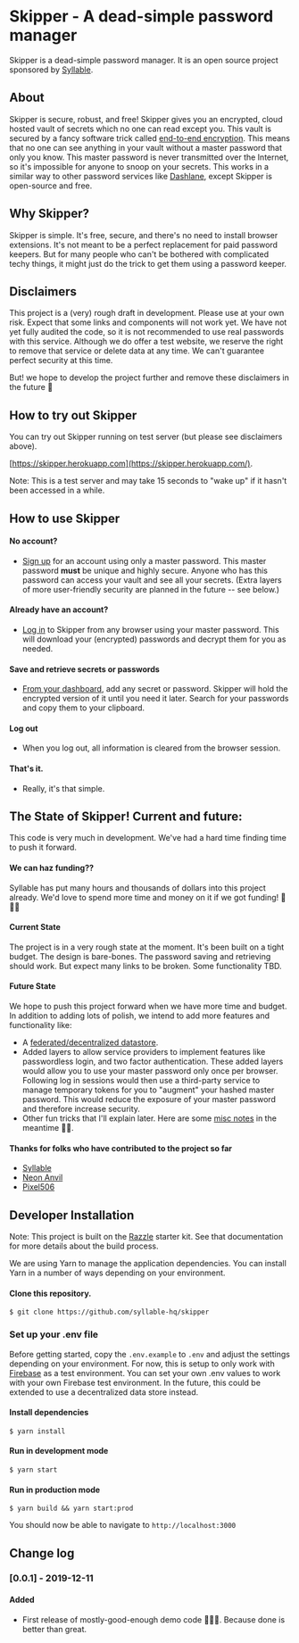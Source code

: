 # Skipper - A dead-simple password manager

Skipper is a dead-simple password manager. It is an open source project sponsored by [Syllable](https://www.syllablehq.com/).

## About
Skipper is secure, robust, and free! Skipper gives you an encrypted, cloud hosted vault of secrets which no one can read except you. This vault is secured by a fancy software trick called [end-to-end encryption](https://www.nytimes.com/2019/11/19/technology/end-to-end-encryption.html). This means that no one can see anything in your vault without a master password that only you know. This master password is never transmitted over the Internet, so it's impossible for anyone to snoop on your secrets. This works in a similar way to other password services like [Dashlane](https://blog.dashlane.com/what-if-dashlane-gets-hacked-master-password/), except Skipper is open-source and free.

## Why Skipper?
Skipper is simple. It's free, secure, and there's no need to install browser extensions. It's not meant to be a perfect replacement for paid password keepers. But for many people who can't be bothered with complicated techy things, it might just do the trick to get them using a password keeper.

## Disclaimers
This project is a (very) rough draft in development. Please use at your own risk. Expect that some links and components will not work yet. We have not yet fully audited the code, so it is not recommended to use real passwords with this service. Although we do offer a test website, we reserve the right to remove that service or delete data at any time. We can't guarantee perfect security at this time.

But! we hope to develop the project further and remove these disclaimers in the future 🥳

## How to try out Skipper
You can try out Skipper running on test server (but please see disclaimers above).

[https://skipper.herokuapp.com](https://skipper.herokuapp.com/).

Note: This is a test server and may take 15 seconds to "wake up" if it hasn't been accessed in a while.

## How to use Skipper

#### No account?
 - [Sign up](https://skipper.herokuapp.com/signup) for an account using only a master password. This master password **must** be unique and highly secure. Anyone who has this password can access your vault and see all your secrets. (Extra layers of more user-friendly security are planned in the future -- see below.)

#### Already have an account?
- [Log in](https://skipper.herokuapp.com/login) to Skipper from any browser using your master password. This will download your (encrypted) passwords and decrypt them for you as needed.

#### Save and retrieve secrets or passwords
- [From your dashboard](https://skipper.herokuapp.com/dashboard), add any secret or password. Skipper will hold the encrypted version of it until you need it later. Search for your passwords and copy them to your clipboard.

#### Log out
- When you log out, all information is cleared from the browser session.

#### That's it.
- Really, it's that simple.

## The State of Skipper! Current and future:
This code is very much in development. We've had a hard time finding time to push it forward.

#### We can haz funding??
Syllable has put many hours and thousands of dollars into this project already. We'd love to spend more time and money on it if we got funding! 🤑🤑🤑

#### Current State
The project is in a very rough state at the moment. It's been built on a tight budget. The design is bare-bones. The password saving and retrieving should work. But expect many links to be broken. Some functionality TBD.

#### Future State
We hope to push this project forward when we have more time and budget. In addition to adding lots of polish, we intend to add more features and functionality like:
 - A [federated/decentralized datastore](https://medium.com/@ppio/what-is-decentralized-storage-9c4b761942e2).
 - Added layers to allow service providers to implement features like passwordless login, and two factor authentication. These added layers would allow you to use your master password only once per browser. Following log in sessions would then use a third-party service to manage temporary tokens for you to "augment" your hashed master password. This would reduce the exposure of your master password and therefore increase security.
 - Other fun tricks that I'll explain later. Here are some [misc notes](https://docs.google.com/document/d/1s8tQuovGDU6Y6jD9woELI9lLZHFiN2QbKxzz26gZdbo/) in the meantime 🤷‍♂️.

#### Thanks for folks who have contributed to the project so far
 - [Syllable](https://www.syllablehq.com/)
 - [Neon Anvil](https://www.tenayafihe.com/)
 - [Pixel506](https://pixel506.com/)


## Developer Installation

Note: This project is built on the [Razzle](https://github.com/jaredpalmer/razzle) starter kit. See that documentation for more details about the build process.

We are using Yarn to manage the application dependencies. You can install Yarn in a number of ways depending on your environment.

#### Clone this repository.
```
$ git clone https://github.com/syllable-hq/skipper
```

### Set up your .env file

Before getting started, copy the `.env.example` to `.env` and adjust the settings depending on your environment. For now, this is setup to only work with [Firebase](https://firebase.google.com/) as a test environment. You can set your own .env values to work with your own Firebase test environment. In the future, this could be extended to use a decentralized data store instead.

#### Install dependencies
```
$ yarn install
```

#### Run in development mode
```
$ yarn start
```

#### Run in production mode
```
$ yarn build && yarn start:prod
```

You should now be able to navigate to `http://localhost:3000`

## Change log

### [0.0.1] - 2019-12-11

#### Added
- First release of mostly-good-enough demo code 🥳🥳🥳. Because done is better than great.

